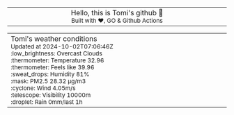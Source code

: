 
<div align="center">
<table>
<tbody>
<td align="center">
<img width="2000" height="0"><br>
Hello, this is Tomi's github 👋<br>
<sup>Built with ❤️, GO & Github Actions</sup><br>
<img width="2000" height="0">
</td>
</tbody>
</table>
</div>
<table>
<tbody>
<td align="left">
<img width="2000" height="0"><br>
Tomi's weather conditions<br>
<sup>Updated at 2024-10-02T07:06:46Z</sup><br>
<sup>:low_brightness: Overcast Clouds</sup><br>
<sup>:thermometer: Temperature 32.96 </sup><br>
<sup>:thermometer: Feels like 39.96</sup><br>
<sup>:sweat_drops: Humidity 81%</sup><br>
<sup>:mask: PM2.5 28.32 μg/m3</sup><br>
<sup>:cyclone: Wind 4.05m/s </sup><br>
<sup>:telescope: Visibility 10000m </sup><br>
<sup>:droplet: Rain 0mm/last 1h </sup><br>
<img width="2000" height="0">
</td>
<td align="left">
<img width="2000" height="0"><br>
<br>
<img width="2000" height="0">
</td>
</tbody>
</table>
</div>
    